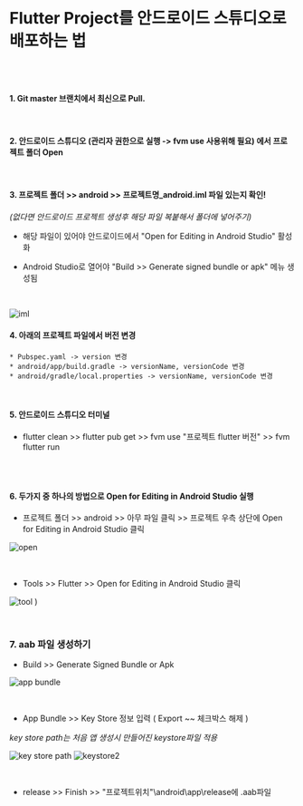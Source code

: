 <br>

# Flutter Project를 안드로이드 스튜디오로 배포하는 법

<br><br>
#### 1. Git master 브랜치에서 최신으로 Pull.

<br>

#### 2. 안드로이드 스튜디오 (관리자 권한으로 실행 -> fvm use 사용위해 필요) 에서 프로젝트 폴더 Open

<br>

#### 3. 프로젝트 폴더 >> android >> 프로젝트명_android.iml 파일 있는지 확인! 
*(없다면 안드로이드 프로젝트 생성후 해당 파일 복붙해서 폴더에 넣어주기)*

  * 해당 파일이 있어야 안드로이드에서 "Open for Editing in Android Studio" 활성화   
 
  * Android Studio로 열어야 "Build >> Generate signed bundle or apk" 메뉴 생성됨 
   
   <br>
   
![iml](https://user-images.githubusercontent.com/29946480/135972186-9dc1f271-30ef-47cd-acc4-fa0c41e6f9e9.PNG)



#### 4. 아래의 프로젝트 파일에서 버전 변경

    * Pubspec.yaml -> version 변경
    * android/app/build.gradle -> versionName, versionCode 변경
    * android/gradle/local.properties -> versionName, versionCode 변경

<br>

#### 5. 안드로이드 스튜디오 터미널
* flutter clean >> flutter pub get >> fvm use "프로젝트 flutter 버전" >> fvm flutter run


<br>
<br>

#### 6. 두가지 중 하나의 방법으로 Open for Editing in Android Studio 실행

* 프로젝트 폴더 >> android >> 아무 파일 클릭 >> 프로젝트 우측 상단에 Open for Editing in Android Studio 클릭

![open](https://user-images.githubusercontent.com/29946480/135974074-c974d06d-9951-479f-a302-f79fb1b137d4.PNG)


<br>


* Tools >> Flutter >> Open for Editing in Android Studio 클릭

![tool](https://user-images.githubusercontent.com/29946480/135974077-c3713049-5d22-40ae-a39d-2858eb36af7d.png)
)

<br>

### 7. aab 파일 생성하기 

* Build >> Generate Signed Bundle or Apk 

![app bundle](https://user-images.githubusercontent.com/29946480/135975314-38ac325d-092b-4730-a43a-20892ee7e397.png)

<br>

*  App Bundle >> Key Store 정보 입력 ( Export ~~ 체크박스 해제 ) 

*key store path는 처음 앱 생성시 만들어진 keystore파일 적용*
 
![key store path](https://user-images.githubusercontent.com/29946480/135975316-4e17ceee-be75-4dc9-a62f-36ff5898bdbe.PNG)
![keystore2](https://user-images.githubusercontent.com/29946480/135975318-0d8a2de6-aff2-4eab-9a2b-3a1f9d5e6b9b.PNG)

<br>

*  release >> Finish >> "프로젝트위치"\android\app\release에 .aab파일 

